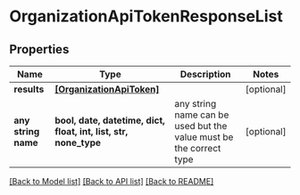 # OrganizationApiTokenResponseList


## Properties
Name | Type | Description | Notes
------------ | ------------- | ------------- | -------------
**results** | [**[OrganizationApiToken]**](OrganizationApiToken.md) |  | [optional] 
**any string name** | **bool, date, datetime, dict, float, int, list, str, none_type** | any string name can be used but the value must be the correct type | [optional]

[[Back to Model list]](../README.md#documentation-for-models) [[Back to API list]](../README.md#documentation-for-api-endpoints) [[Back to README]](../README.md)


